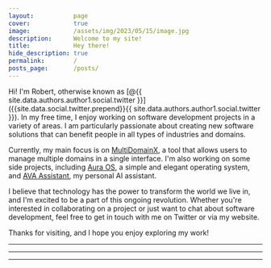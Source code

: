 ```yaml
---
layout:           page
cover:            true
image:            /assets/img/2023/05/15/image.jpg
description:      Welcome to my site!
title:            Hey there!
hide_description: true
permalink:        /
posts_page:       /posts/
---
```


Hi! I'm Robert, otherwise known as [@{{ site.data.authors.author1.social.twitter }}]({{site.data.social.twitter.prepend}}{{ site.data.authors.author1.social.twitter }}). In my free time, I enjoy working on software development projects in a variety of areas. I am particularly passionate about creating new software solutions that can benefit people in all types of industries and domains.

Currently, my main focus is on [MultiDomainX](https://ryvor.github.io/tag-multidomainx/), a tool that allows users to manage multiple domains in a single interface. I'm also working on some side projects, including [Aura OS](https://ryvor.github.io/tag-auraos), a simple and elegant operating system, and [AVA Assistant](https://ryvor.github.io/tag-AVA), my personal AI assistant.

I believe that technology has the power to transform the world we live in, and I'm excited to be a part of this ongoing revolution. Whether you're interested in collaborating on a project or just want to chat about software development, feel free to get in touch with me on Twitter or via my website.

Thanks for visiting, and I hope you enjoy exploring my work!

***

<!--posts-->

***

<!--projects-->

***